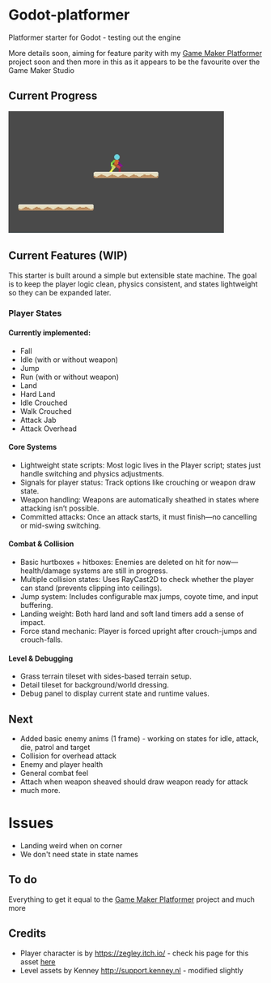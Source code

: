 # Godot-platformer

Platformer starter for Godot - testing out the engine

More details soon, aiming for feature parity with my [Game Maker Platformer](https://github.com/deanblackborough/gm-platformer) 
project soon and then more in this as it appears to be the favourite over the Game Maker Studio

## Current Progress
![Gif of Progress](current-progress.gif "Current progress animation")

## Current Features (WIP)

This starter is built around a simple but extensible state machine. The goal is to keep the player logic clean, physics consistent, and states lightweight so they can be expanded later.

### Player States

#### Currently implemented:

- Fall
- Idle (with or without weapon)
- Jump
- Run (with or without weapon)
- Land
- Hard Land
- Idle Crouched
- Walk Crouched
- Attack Jab
- Attack Overhead

#### Core Systems

- Lightweight state scripts: Most logic lives in the Player script; states just handle 
switching and physics adjustments.
- Signals for player status: Track options like crouching or weapon draw state.
- Weapon handling: Weapons are automatically sheathed in states where attacking isn’t possible.
- Committed attacks: Once an attack starts, it must finish—no cancelling or mid-swing switching.

#### Combat & Collision

- Basic hurtboxes + hitboxes: Enemies are deleted on hit for now—health/damage systems are still in progress.
- Multiple collision states: Uses RayCast2D to check whether the player can stand (prevents clipping into ceilings).
- Jump system: Includes configurable max jumps, coyote time, and input buffering.
- Landing weight: Both hard land and soft land timers add a sense of impact.
- Force stand mechanic: Player is forced upright after crouch-jumps and crouch-falls.

#### Level & Debugging

- Grass terrain tileset with sides-based terrain setup.
- Detail tileset for background/world dressing.
- Debug panel to display current state and runtime values.

## Next
- Added basic enemy anims (1 frame) - working on states for idle, attack, die, patrol and target
- Collision for overhead attack
- Enemy and player health
- General combat feel
- Attach when weapon sheaved should draw weapon ready for attack
- much more.

# Issues
- Landing weird when on corner
- We don't need state in state names

## To do
Everything to get it equal to the [Game Maker Platformer](https://github.com/deanblackborough/gm-platformer) project and much more

## Credits

- Player character is by https://zegley.itch.io/ - check his page for this asset [here](https://zegley.itch.io/2d-platformermetroidvania-asset-pack)
- Level assets by Kenney http://support.kenney.nl - modified slightly
